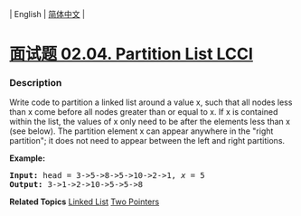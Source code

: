 | English | [简体中文](README.md) |

# [面试题 02.04. Partition List LCCI](https://leetcode.cn/problems/partition-list-lcci)
 ### Description
<p>Write code to partition a linked list around a value x, such that all nodes less than x come before all nodes greater than or equal to x. If x is contained within the list, the values of x only need to be after the elements less than x (see below). The partition element x can appear anywhere in the &quot;right partition&quot;; it does not need to appear between the left and right partitions.</p>

<p><strong>Example:</strong></p>

<pre>
<strong>Input:</strong> head = 3-&gt;5-&gt;8-&gt;5-&gt;10-&gt;2-&gt;1, <em>x</em> = 5
<strong>Output:</strong> 3-&gt;1-&gt;2-&gt;10-&gt;5-&gt;5-&gt;8
</pre>

**Related Topics**  [Linked List](https://leetcode.cn/tag/linked-list) [Two Pointers](https://leetcode.cn/tag/two-pointers) 